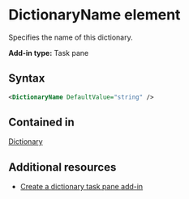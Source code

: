 # DictionaryName element

Specifies the name of this dictionary.

**Add-in type:** Task pane

## Syntax

```XML
<DictionaryName DefaultValue="string" />
```

## Contained in

[Dictionary](dictionary.md)

## Additional resources

- [Create a dictionary task pane add-in](https://docs.microsoft.com/office/dev/add-ins/word/dictionary-task-pane-add-ins)
    
